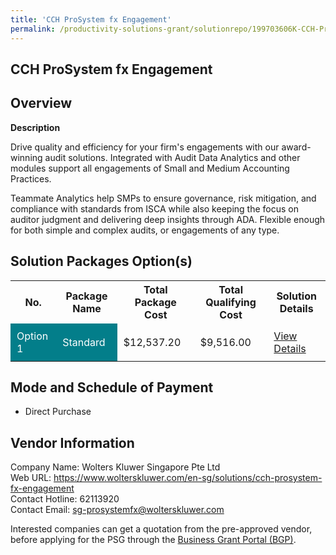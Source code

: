 ```yaml
---
title: 'CCH ProSystem fx Engagement'
permalink: /productivity-solutions-grant/solutionrepo/199703606K-CCH-ProSystm-fx-Enggmnt-G
---
```


## CCH ProSystem fx Engagement

## Overview

**Description**

Drive quality and efficiency for your firm's engagements with our award-winning audit solutions. Integrated with Audit Data Analytics and other modules support all engagements of Small and Medium Accounting Practices. 

Teammate Analytics help SMPs to ensure governance, risk mitigation, and compliance with standards from ISCA while also keeping the focus on auditor judgment and delivering deep insights through ADA. Flexible enough for both simple and complex audits, or engagements of any type.

## Solution Packages Option(s)

<table>
<tr>
<th><b>No.</b></th>
<th><b>Package Name</b></th>
<th><b>Total Package Cost</b></th>
<th><b>Total Qualifying Cost</b></th>
<th><b>Solution Details</b></th>
</tr>
<tr>
<td style='padding: 10px; background-color: #037E8A; color: #FFFFFF;'>Option 1</td>
<td style='padding: 10px; background-color: #037E8A; color: #FFFFFF;'>Standard </td>
<td style='padding: 10px;'>$12,537.20</td>
<td style='padding: 10px;'>$9,516.00</td>
<td style='padding: 10px;'><a href='/images/psg/Wolters_Kluwer_Singapore_CCH_05102023_Desensitised_Annex3_Part1.pdf' target='_blank'>View Details</a></td>
</tr>
</table>

## Mode and Schedule of Payment

 - Direct Purchase

## Vendor Information

 Company Name: Wolters Kluwer Singapore Pte Ltd<br>Web URL: https://www.wolterskluwer.com/en-sg/solutions/cch-prosystem-fx-engagement <br>Contact Hotline: 62113920 <br>Contact Email: sg-prosystemfx@wolterskluwer.com <br>

Interested companies can get a quotation from the pre-approved vendor, before applying for the PSG through the <a href='https://www.businessgrants.gov.sg/' target='_blank' rel='noopener'>Business Grant Portal (BGP)</a>.

<script src="/jquery/resize-tables.js"></script>
